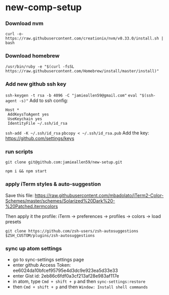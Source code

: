 new-comp-setup
==============

### Download nvm
`curl -o- https://raw.githubusercontent.com/creationix/nvm/v0.33.0/install.sh | bash`

### Download homebrew
`/usr/bin/ruby -e "$(curl -fsSL https://raw.githubusercontent.com/Homebrew/install/master/install)"`

### Add new github ssh key
`ssh-keygen -t rsa -b 4096 -C "jamieallen59@gmail.com"`
`eval "$(ssh-agent -s)"`
Add to ssh config:
```
Host *
 AddKeysToAgent yes
 UseKeychain yes
 IdentityFile ~/.ssh/id_rsa
 ```
`ssh-add -K ~/.ssh/id_rsa`
`pbcopy < ~/.ssh/id_rsa.pub`
Add the key: https://github.com/settings/keys

### run scripts
`git clone git@github.com:jamieallen59/new-setup.git`

`npm i && npm start`

### apply iTerm styles & auto-suggestion
Save this file: https://raw.githubusercontent.com/mbadolato/iTerm2-Color-Schemes/master/schemes/Solarized%20Dark%20-%20Patched.itermcolors

Then apply it the profile: iTerm → preferences → profiles → colors → load presets

`git clone https://github.com/zsh-users/zsh-autosuggestions $ZSH_CUSTOM/plugins/zsh-autosuggestions`

### sync up atom settings
- go to sync-settings settings page
- enter github Access Token: ee6024da10bfcef95795e4d3dc9e923ea5d33e33
- enter Gist id: 2eb86c6fdf0a3cf213af28e983af117e
- in atom, type `Cmd + shift + p` and then `sync-settings:restore`
- then `Cmd + shift + p` and then `Window: Install shell commands`
